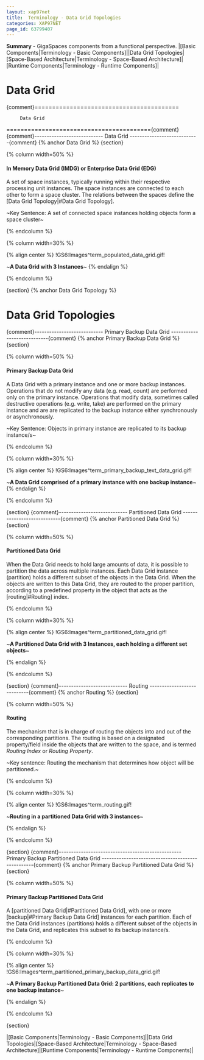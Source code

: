 ```yaml
---
layout: xap97net
title:  Terminology - Data Grid Topologies
categories: XAP97NET
page_id: 63799407
---
```


**Summary** - GigaSpaces components from a functional perspective.
|[Basic Components|Terminology - Basic Components]||Data Grid Topologies|[Space-Based Architecture|Terminology - Space-Based Architecture]|[Runtime Components|Terminology - Runtime Components]|

# Data Grid

{comment}=========================================

         Data Grid

========================================={comment}
{comment}----------------------------
          Data Grid
----------------------------{comment}
{% anchor Data Grid %}
{section}

{% column width=50% %}

#### In Memory Data Grid (IMDG) or Enterprise Data Grid (EDG)

A set of space instances, typically running within their respective processing unit instances.
The space instances are connected to each other to form a space cluster.
The relations between the spaces define the [Data Grid Topology|#Data Grid Topology].

~Key Sentence: A set of connected space instances holding objects form a space cluster~

{% endcolumn %}

{% column width=30% %}

{% align center %}
!GS6:Images^term_populated_data_grid.gif!

~**A Data Grid with 3 Instances**~
{% endalign %}

{% endcolumn %}

{section}
{% anchor Data Grid Topology %}

# Data Grid Topologies

{comment}----------------------------
          Primary Backup Data Grid
----------------------------{comment}
{% anchor Primary Backup Data Grid %}
{section}

{% column width=50% %}

#### Primary Backup Data Grid

A Data Grid with a primary instance and one or more backup instances.
Operations that do not modify any data (e.g. read, count) are performed only on the primary instance. Operations that modify data, sometimes called destructive operations (e.g. write, take) are performed on the primary instance and are are replicated to the backup instance either synchronously or asynchronously.

~Key Sentence: Objects in primary instance are replicated to its backup instance/s~

{% endcolumn %}

{% column width=30% %}

{% align center %}
!GS6:Images^term_primary_backup_text_data_grid.gif!

~**A Data Grid comprised of a primary instance with one backup instance**~
{% endalign %}

{% endcolumn %}

{section}
{comment}----------------------------
          Partitioned Data Grid
----------------------------{comment}
{% anchor Partitioned Data Grid %}
{section}

{% column width=50% %}

#### Partitioned Data Grid

When the Data Grid needs to hold large amounts of data, it is possible to partition the data across multiple instances.
Each Data Grid instance (partition) holds a different subset of the objects in the Data Grid.
When the objects are written to this Data Grid, they are routed to the proper partition, according to a predefined property in the object that acts as the [routing|#Routing] index.

{% endcolumn %}

{% column width=30% %}

{% align center %}
!GS6:Images^term_partitioned_data_grid.gif!

~**A Partitioned Data Grid with 3 Instances, each holding a different set objects**~

{% endalign %}

{% endcolumn %}

{section}
{comment}----------------------------
          Routing
----------------------------{comment}
{% anchor Routing %}
{section}

{% column width=50% %}

#### Routing

The mechanism that is in charge of routing the objects into and out of the corresponding partitions.
The routing is based on a designated property/field inside the objects that are written to the space, and is termed _Routing Index_ or _Routing Property_.

~Key sentence: Routing the mechanism that determines how object will be partitioned.~

{% endcolumn %}

{% column width=30% %}

{% align center %}
!GS6:Images^term_routing.gif!

~**Routing in a partitioned Data Grid with 3 instances**~

{% endalign %}

{% endcolumn %}

{section}
{comment}--------------------------------------------------
          Primary Backup Partitioned Data Grid
--------------------------------------------------{comment}
{% anchor Primary Backup Partitioned Data Grid %}
{section}

{% column width=50% %}

#### Primary Backup Partitioned Data Grid

A [partitioned Data Grid|#Partitioned Data Grid], with one or more [backup|#Primary Backup Data Grid] instances for each partition. Each of the Data Grid instances (partitions) holds a different subset of the objects in the Data Grid, and replicates this subset to its backup instance/s.

{% endcolumn %}

{% column width=30% %}

{% align center %}
!GS6:Images^term_partitioned_primary_backup_data_grid.gif!

~**A Primary Backup Partitioned Data Grid: 2 partitions, each replicates to one backup instance**~

{% endalign %}

{% endcolumn %}

{section}


|[Basic Components|Terminology - Basic Components]||Data Grid Topologies|[Space-Based Architecture|Terminology - Space-Based Architecture]|[Runtime Components|Terminology - Runtime Components]|